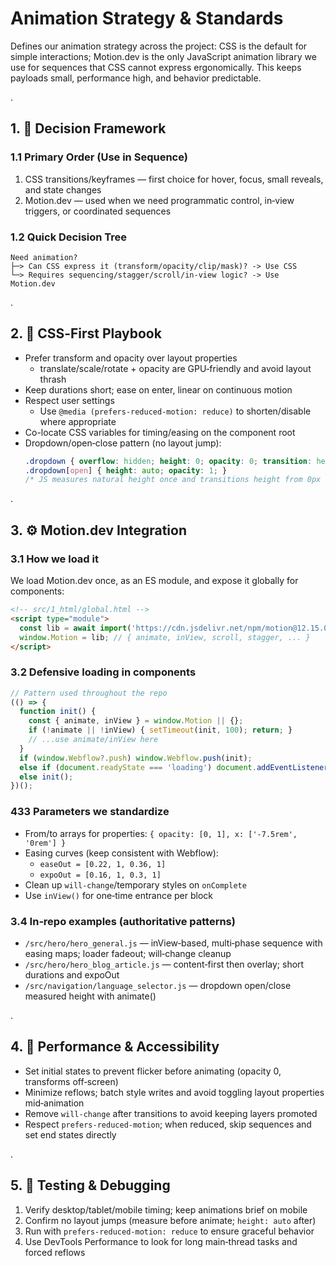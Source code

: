 # Animation Strategy & Standards

Defines our animation strategy across the project: CSS is the default for simple interactions; Motion.dev is the only JavaScript animation library we use for sequences that CSS cannot express ergonomically. This keeps payloads small, performance high, and behavior predictable.

.

## 1. 🧭 Decision Framework

### 1.1 Primary Order (Use in Sequence)

1. CSS transitions/keyframes — first choice for hover, focus, small reveals, and state changes
2. Motion.dev — used when we need programmatic control, in‑view triggers, or coordinated sequences

### 1.2 Quick Decision Tree

```
Need animation?
├─> Can CSS express it (transform/opacity/clip/mask)? -> Use CSS
└─> Requires sequencing/stagger/scroll/in‑view logic? -> Use Motion.dev
```

.

## 2. 🧰 CSS‑First Playbook

- Prefer transform and opacity over layout properties
  - translate/scale/rotate + opacity are GPU‑friendly and avoid layout thrash
- Keep durations short; ease on enter, linear on continuous motion
- Respect user settings
  - Use `@media (prefers-reduced-motion: reduce)` to shorten/disable where appropriate
- Co-locate CSS variables for timing/easing on the component root
- Dropdown/open‑close pattern (no layout jump):
  ```css
  .dropdown { overflow: hidden; height: 0; opacity: 0; transition: height .3s var(--ease-out), opacity .2s var(--ease-out); }
  .dropdown[open] { height: auto; opacity: 1; }
  /* JS measures natural height once and transitions height from 0px -> measured px, then sets height:auto at end */
  ```

.

## 3. ⚙️ Motion.dev Integration

### 3.1 How we load it

We load Motion.dev once, as an ES module, and expose it globally for components:

```html
<!-- src/1_html/global.html -->
<script type="module">
  const lib = await import('https://cdn.jsdelivr.net/npm/motion@12.15.0/+esm');
  window.Motion = lib; // { animate, inView, scroll, stagger, ... }
</script>
```

### 3.2 Defensive loading in components

```javascript
// Pattern used throughout the repo
(() => {
  function init() {
    const { animate, inView } = window.Motion || {};
    if (!animate || !inView) { setTimeout(init, 100); return; }
    // ...use animate/inView here
  }
  if (window.Webflow?.push) window.Webflow.push(init);
  else if (document.readyState === 'loading') document.addEventListener('DOMContentLoaded', init);
  else init();
})();
```

### 433 Parameters we standardize

- From/to arrays for properties: `{ opacity: [0, 1], x: ['-7.5rem', '0rem'] }`
- Easing curves (keep consistent with Webflow):
  - `easeOut = [0.22, 1, 0.36, 1]`
  - `expoOut = [0.16, 1, 0.3, 1]`
- Clean up `will-change`/temporary styles on `onComplete`
- Use `inView()` for one‑time entrance per block

### 3.4 In‑repo examples (authoritative patterns)

- `/src/hero/hero_general.js` — inView‑based, multi‑phase sequence with easing maps; loader fadeout; will‑change cleanup
- `/src/hero/hero_blog_article.js` — content‑first then overlay; short durations and expoOut
- `/src/navigation/language_selector.js` — dropdown open/close measured height with animate()

.

## 4. 🚦 Performance & Accessibility

- Set initial states to prevent flicker before animating (opacity 0, transforms off‑screen)
- Minimize reflows; batch style writes and avoid toggling layout properties mid‑animation
- Remove `will-change` after transitions to avoid keeping layers promoted
- Respect `prefers-reduced-motion`; when reduced, skip sequences and set end states directly

.

## 5. 🧪 Testing & Debugging

1. Verify desktop/tablet/mobile timing; keep animations brief on mobile
2. Confirm no layout jumps (measure before animate; `height: auto` after)
3. Run with `prefers-reduced-motion: reduce` to ensure graceful behavior
4. Use DevTools Performance to look for long main‑thread tasks and forced reflows